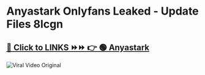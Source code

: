 
 # Anyastark Onlyfans Leaked - Update Files 8lcgn

## <h2><a href="https://clipsfans.com/Anyastark&ref=git">🔗 Click to LINKS ⏩⏩ 👉 🟢 Anyastark </a></h2>

<a href="https://clipsfans.com/Anyastark&ref=git" rel="nofollow" data-target="animated-image.originalLink"><img src="https://i.ibb.co.com/xMMVF88/686577567.gif" alt="Viral Video Original" style="max-width: 100%; display: inline-block;" data-target="animated-image.originalImage"></a>

